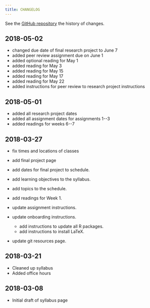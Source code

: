 ```yaml
---
title: CHANGELOG
---
```


See the [GitHub repository](https://github.com/UW-POLS503/2018/commits/master) the history of changes.

## 2018-05-02

-   changed due date of final research project to June 7
-   added peer review assignment due on June 1
-   added optional reading for May 1
-   added reading for May 3
-   added reading for May 15
-   added reading for May 17
-   added reading for May 22
-   added instructions for peer review to research project instructions

## 2018-05-01

-   added all research project dates
-   added all assignment dates for assignments 1--3
-   added readings for weeks 6--7

## 2018-03-27

-   fix times and locations of classes
-   add final project page
-   add dates for final project to schedule.
-   add learning objectives to the syllabus.
-   add topics to the schedule.
-   add readings for Week 1.
-   update assignment instructions.
-   update onboarding instructions. 

    -   add instructions to update all R packages.
    -   add instructions to install LaTeX.

-   update git resources page.


## 2018-03-21

- Cleaned up syllabus
- Added office hours

## 2018-03-08

- Initial draft of syllabus page

